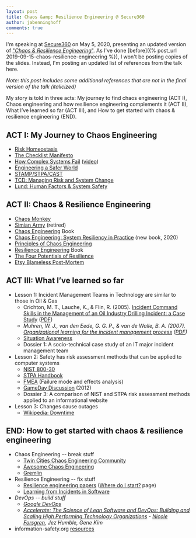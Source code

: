 ```yaml
---
layout: post
title: Chaos &amp; Resilience Engineering @ Secure360
author: jabenninghoff
comments: true
---
```

I'm speaking at [Secure360](https://secure360.org) on May 5, 2020, presenting an updated version of ["*Chaos & Resilience Engineering*"](https://secure360.org/session/john-benninghoff-chaos-resilience-engineering-my-journey/?conference=11809&date=20200505). As I've done [before]({% post_url 2019-09-15-chaos-resilience-engineering %}), I won't be posting copies of the slides. Instead, I'm posting an updated list of references from the talk here.

*Note: this post includes some additional references that are not in the final version of the talk (italicized)*

My story is told in three acts: My journey to find chaos engineering (ACT I), Chaos engineering and how resilience engineering complements it (ACT II), What I’ve learned so far (ACT III), and How to get started with chaos & resilience engineering (END).

## ACT I: My Journey to Chaos Engineering
* [Risk Homeostasis](https://en.wikipedia.org/wiki/Risk_compensation#Risk_homeostasis)
* [The Checklist Manifesto](https://en.wikipedia.org/wiki/The_Checklist_Manifesto)
* [How Complex Systems Fail](http://web.mit.edu/2.75/resources/random/How%20Complex%20Systems%20Fail.pdf) ([video](https://www.youtube.com/watch?v=2S0k12uZR14))
* [Engineering a Safer World](https://mitpress.mit.edu/books/engineering-safer-world)
* [STAMP/STPA/CAST](https://psas.scripts.mit.edu/home/)
* [TCD: Managing Risk and System Change](https://psychology.tcd.ie/postgraduate/msc-riskandchange/)
* [Lund: Human Factors &amp; System Safety](https://www.humanfactors.lth.se)

## ACT II: Chaos & Resilience Engineering
* [Chaos Monkey](https://github.com/Netflix/chaosmonkey)
* [Simian Army](https://github.com/Netflix/SimianArmy) (retired)
* [Chaos Engineering](https://www.oreilly.com/library/view/chaos-engineering/9781491988459/) Book
* [Chaos Engineering: System Resiliency in Practice](http://shop.oreilly.com/product/0636920203957.do) (new book, 2020)
* [Principles of Chaos Engineering](https://principlesofchaos.org)
* [Resilience Engineering](https://www.crcpress.com/Resilience-Engineering-Concepts-and-Precepts/Woods-Hollnagel/p/book/9780754649045) Book
* [The Four Potentials of Resilience](https://erikhollnagel.com/ideas/resilience%20assessment%20grid.html)
* [Etsy Blameless Post-Mortem](https://codeascraft.com/2016/11/17/debriefing-facilitation-guide/)

## ACT III: What I’ve learned so far
* Lesson 1: Incident Management Teams in Technology are similar to those in Oil & Gas
  * Crichton, M. T., Lauche, K., & Flin, R. (2005). [Incident Command Skills in the Management of an Oil Industry Drilling Incident: a Case Study](https://onlinelibrary.wiley.com/doi/abs/10.1111/j.1468-5973.2005.00466.x) ([PDF](https://www.academia.edu/38675561/Incident_Command_Skills_in_the_Management_of_an_Oil_Industry_Drilling_Incident_a_Case_Study))
  * *Muhren, W. J., van den Eede, G. G. P., & van de Walle, B. A. (2007). [Organizational learning for
the incident management process](https://research.tilburguniversity.edu/en/publications/organizational-learning-for-the-incident-management-process-lesso) ([PDF](https://aisel.aisnet.org/cgi/viewcontent.cgi?article=1131&context=ecis2007))*
  * [Situation Awareness](https://en.wikipedia.org/wiki/Situation_awareness#Theoretical_model)
  * Dossier 1: A socio-technical case study of an IT major incident management team
* Lesson 2: Safety has risk assessment methods that can be applied to computer systems
  * [NIST 800-30](https://csrc.nist.gov/publications/detail/sp/800-30/rev-1/final)
  * [STPA Handbook](http://psas.scripts.mit.edu/home/materials/)
  * [FMEA](https://en.wikipedia.org/wiki/Failure_mode_and_effects_analysis) (Failure mode and effects analysis)
  * [GameDay Discussion](https://queue.acm.org/detail.cfm?id=2371297) (2012)
  * Dossier 3: A comparison of NIST and STPA risk assessment methods applied to an informational website
* Lesson 3: Changes cause outages
  * [Wikipedia: Downtime](https://en.wikipedia.org/wiki/Downtime)

## END: How to get started with chaos & resilience engineering
* Chaos Engineering -- break stuff
  * [Twin Cities Chaos Engineering Community](https://www.meetup.com/Twin-Cities-Chaos-Engineering-Community/)
  * [Awesome Chaos Engineering](https://github.com/dastergon/awesome-chaos-engineering)
  * [Gremlin](https://www.gremlin.com)
* Resilience Engineering -- fix stuff
  * [Resilience engineering papers](https://github.com/lorin/resilience-engineering) ([Where do I start?](https://github.com/lorin/resilience-engineering/blob/master/intro.md) page)
  * [Learning from Incidents in Software](https://www.learningfromincidents.io)
* *DevOps -- build stuff*
  * *[Google DevOps](https://cloud.google.com/devops)*
  * *[Accelerate: The Science of Lean Software and DevOps: Building and Scaling High Performing Technology Organizations](https://itrevolution.com/book/accelerate/) - [Nicole Forsgren](https://nicolefv.com), Jez Humble, Gene Kim*
* information-safety.org [resources](/resources/)
